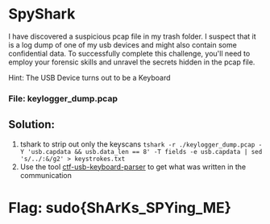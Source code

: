 # SpyShark

I have discovered a suspicious pcap file in my trash folder. I suspect that it is a log dump of one of my usb devices and might also contain some confidential data. To successfully complete this challenge, you'll need to employ your forensic skills and unravel the secrets hidden in the pcap file.

Hint: The USB Device turns out to be a Keyboard

### File: keylogger_dump.pcap

## Solution:

1. tshark to strip out only the keyscans `tshark -r ./keylogger_dump.pcap -Y 'usb.capdata && usb.data_len == 8' -T fields -e usb.capdata | sed 's/../:&/g2' > keystrokes.txt`
2. Use the tool [ctf-usb-keyboard-parser](https://github.com/carlospolop-forks/ctf-usb-keyboard-parser) to get what was written in the communication

# Flag: sudo{ShArKs_SPYing_ME}
